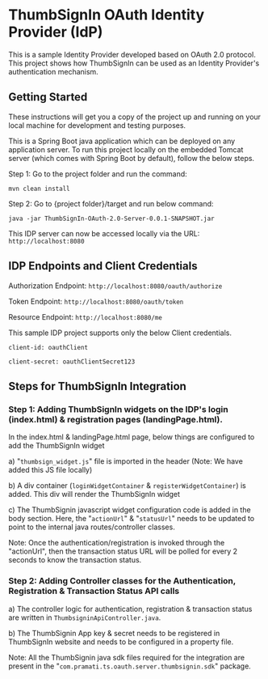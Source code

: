 # ThumbSignIn OAuth Identity Provider (IdP)

This is a sample Identity Provider developed based on OAuth 2.0 protocol. This project shows how ThumbSignIn can be used as an Identity Provider's authentication mechanism.

## Getting Started

These instructions will get you a copy of the project up and running on your local machine for development and testing purposes. 

This is a Spring Boot java application which can be deployed on any application server. To run this project locally on the embedded Tomcat server (which comes with Spring Boot by default), follow the below steps.

Step 1: Go to the project folder and run the command:

`mvn clean install`

Step 2: Go to {project folder}/target and run below command:

`java -jar ThumbSignIn-OAuth-2.0-Server-0.0.1-SNAPSHOT.jar`

This IDP server can now be accessed locally via the URL: `http://localhost:8080`

## IDP Endpoints and Client Credentials

Authorization Endpoint: `http://localhost:8080/oauth/authorize`

Token Endpoint: `http://localhost:8080/oauth/token`

Resource Endpoint: `http://localhost:8080/me`

This sample IDP project supports only the below Client credentials. 

`client-id: oauthClient`

`client-secret: oauthClientSecret123`

## Steps for ThumbSignIn Integration

### Step 1: Adding ThumbSignIn widgets on the IDP's login (index.html) & registration pages (landingPage.html).

In the index.html & landingPage.html page, below things are configured to add the ThumbSignIn widget

a) "`thumbsign_widget.js`" file is imported in the header (Note: We have added this JS file locally)

b) A div container (`loginWidgetContainer` & `registerWidgetContainer`) is added. This div will render the ThumbSignIn widget

c) The ThumbSignin javascript widget configuration code is added in the body section. Here, the "`actionUrl`" & "`statusUrl`" needs to be updated
   to point to the internal java routes/controller classes. 
   
Note: Once the authentication/registration is invoked through the "actionUrl", then the transaction status URL will be polled for every 2 seconds to know the transaction status.

### Step 2: Adding Controller classes for the Authentication, Registration & Transaction Status API calls

a) The controller logic for authentication, registration & transaction status are written in `ThumbsigninApiController.java`.

b) The ThumbSignin App key & secret needs to be registered in ThumbSignIn website and needs to be configured in a property file.

Note: All the ThumbSignin java sdk files required for the integration are present in the "`com.pramati.ts.oauth.server.thumbsignin.sdk`" package.
   
